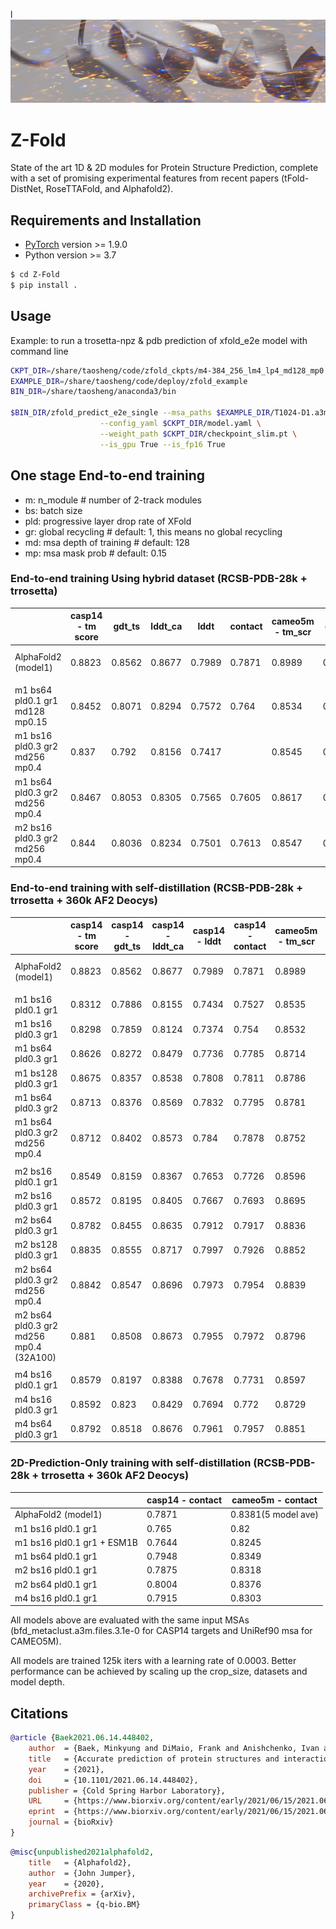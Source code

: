 l![header](images/header_new.jpeg)

# Z-Fold
State of the art 1D & 2D modules for Protein Structure Prediction, complete with a set of promising experimental features from recent papers (tFold-DistNet, RoseTTAFold, and Alphafold2).

## Requirements and Installation

* [PyTorch](http://pytorch.org/) version >= 1.9.0
* Python version >= 3.7

```bash
$ cd Z-Fold
$ pip install .
```

## Usage

Example: to run a trosetta-npz & pdb prediction of xfold_e2e model with command line

```bash
CKPT_DIR=/share/taosheng/code/zfold_ckpts/m4-384_256_lm4_lp4_md128_mp0.15_gr1_bs64_pld0.3-MSATrans
EXAMPLE_DIR=/share/taosheng/code/deploy/zfold_example
BIN_DIR=/share/taosheng/anaconda3/bin

$BIN_DIR/zfold_predict_e2e_single --msa_paths $EXAMPLE_DIR/T1024-D1.a3m --tpl_paths $EXAMPLE_DIR/T1024-D1.pkl --save_npzs ./tmp/tmp.npz --save_pdb_dirs ./tmp \
                    --config_yaml $CKPT_DIR/model.yaml \
                    --weight_path $CKPT_DIR/checkpoint_slim.pt \
                    --is_gpu True --is_fp16 True

```

## One stage End-to-end training

* m: n_module        # number of 2-track modules
* bs: batch size
* pld: progressive layer drop rate of XFold
* gr: global recycling  # default: 1, this means no global recycling
* md: msa depth of training # default: 128
* mp: msa mask prob     # default: 0.15

### End-to-end training Using hybrid dataset (RCSB-PDB-28k + trrosetta)

|  |casp14 - tm score                       | gdt_ts | lddt_ca | lddt   | contact | cameo5m - tm_scr | gdt_ts | lddt_ca | lddt   | contact                    |
|-----------------------------------------|--------|---------|--------|---------|------------------|--------|---------|--------|---------|---------------------|
| AlphaFold2 (model1)                     | 0.8823 | 0.8562  | 0.8677 | 0.7989  | 0.7871           | 0.8989 | 0.8782  | 0.9135 | 0.8544  | 0.8381(5 model ave) |
||||
| m1 bs64 pld0.1 gr1 md128 mp0.15| 0.8452 | 0.8071  | 0.8294 | 0.7572  | 0.764            | 0.8534 | 0.8162  | 0.8614 | 0.7937  | 0.8148              |
| m1 bs16 pld0.3 gr2 md256 mp0.4 | 0.837  | 0.792   | 0.8156 | 0.7417  |                  | 0.8545 | 0.8109 | 0.8522  | 0.781  | 0.8207               |
| m1 bs64 pld0.3 gr2 md256 mp0.4 | 0.8467 | 0.8053  | 0.8305 | 0.7565  | 0.7605           | 0.8617 | 0.8217  | 0.8672 | 0.7974  | 0.8202              |
| m2 bs16 pld0.3 gr2 md256 mp0.4 | 0.844  | 0.8036  | 0.8234 | 0.7501  | 0.7613           | 0.8547 | 0.812   | 0.8551 | 0.785   | 0.8152              |

### End-to-end training with self-distillation (RCSB-PDB-28k + trrosetta + 360k AF2 Deocys)

|  |  casp14 - tm score                 | casp14 - gdt_ts | casp14 - lddt_ca | casp14 - lddt   | casp14 - contact | cameo5m - tm_scr |  cameo5m - gdt_ts |  cameo5m - lddt_ca |  cameo5m - lddt   | cameo5m - contact |                        |
|-----------------------------------------|--------|---------|--------|---------|------------------|--------|---------|--------|---------|---------------------|---|
| AlphaFold2 (model1)                     | 0.8823 | 0.8562  | 0.8677 | 0.7989  | 0.7871           | 0.8989 | 0.8782  | 0.9135 | 0.8544  | 0.8381(5 model ave) |   |
|                                         |        |         |        |         |                  |        |         |        |         |                     |   |
| m1 bs16 pld0.1 gr1                      | 0.8312 | 0.7886  | 0.8155 | 0.7434  | 0.7527           | 0.8535 | 0.8082  | 0.8531 | 0.7858  | 0.8141              |   |
| m1 bs16 pld0.3 gr1                      | 0.8298 | 0.7859  | 0.8124 | 0.7374  | 0.754            | 0.8532 | 0.8114  | 0.854  | 0.7819  | 0.8112              |   |
| m1 bs64 pld0.3 gr1                      | 0.8626 | 0.8272  | 0.8479 | 0.7736  | 0.7785           | 0.8714 | 0.8354  | 0.8779 | 0.8096  | 0.8242              |   |
| m1 bs128 pld0.3 gr1                     | 0.8675 | 0.8357  | 0.8538 | 0.7808  | 0.7811           | 0.8786 | 0.847   | 0.8879 | 0.8212  | 0.8331              |   |
| m1 bs64 pld0.3 gr2                      | 0.8713 | 0.8376  | 0.8569 | 0.7832  | 0.7795           | 0.8781 | 0.8431  | 0.8861 | 0.8192  | 0.832               |   |
| m1 bs64 pld0.3 gr2 md256 mp0.4          | 0.8712 | 0.8402  | 0.8573 | 0.784   | 0.7878           | 0.8752 | 0.8407  | 0.884  | 0.8175  | 0.8309              |   |
|                                         |        |         |        |         |                  |        |         |        |         |                     |   |
| m2 bs16 pld0.1 gr1                      | 0.8549 | 0.8159  | 0.8367 | 0.7653  | 0.7726           | 0.8596 | 0.8147  | 0.8636 | 0.7974  | 0.8206              |   |
| m2 bs16 pld0.3 gr1                      | 0.8572 | 0.8195  | 0.8405 | 0.7667  | 0.7693           | 0.8695 | 0.8312  | 0.8743 | 0.8048  | 0.8254              |   |
| m2 bs64 pld0.3 gr1                      | 0.8782 | 0.8455  | 0.8635 | 0.7912  | 0.7917           | 0.8836 | 0.8523  | 0.8936 | 0.828   | 0.8373              |   |
| m2 bs128 pld0.3 gr1                     |  0.8835|0.8555   | 0.8717 |0.7997   | 0.7926           | 0.8852 |0.8575   |0.8982  |0.8342   |0.8388 ||
| m2 bs64 pld0.3 gr2 md256 mp0.4          | 0.8842 | 0.8547  | 0.8696 | 0.7973  | 0.7954           | 0.8839 | 0.8533  | 0.895  | 0.8287  | 0.8375              |   |
| m2 bs64 pld0.3 gr2 md256 mp0.4 (32A100) | 0.881  | 0.8508  | 0.8673 | 0.7955  | 0.7972           | 0.8796 | 0.8479  | 0.8902 | 0.825   | 0.8337              |   |
|                                         |        |         |        |         |                  |        |         |        |         |                     |   |
| m4 bs16 pld0.1 gr1                      | 0.8579 | 0.8197  | 0.8388 | 0.7678  | 0.7731           | 0.8597 | 0.8192  | 0.8622 | 0.7965  | 0.8207              |   |
| m4 bs16 pld0.3 gr1                      | 0.8592 | 0.823   | 0.8429 | 0.7694  | 0.772            | 0.8729 | 0.836   | 0.8778 | 0.8076  | 0.8262              |   |
| m4 bs64 pld0.3 gr1                      | 0.8792 | 0.8518  | 0.8676 | 0.7961  | 0.7957           | 0.8851 | 0.8559  | 0.8955 | 0.8307  | 0.8358              |   |

### 2D-Prediction-Only training with self-distillation (RCSB-PDB-28k + trrosetta + 360k AF2 Deocys)
|  |casp14 - contact                             | cameo5m - contact                      |
|-------------------------------------|---------|---------------------|
| AlphaFold2 (model1)                 | 0.7871  | 0.8381(5 model ave) |
| m1 bs16 pld0.1 gr1                  | 0.765   | 0.82                |
| m1 bs16 pld0.1 gr1 + ESM1B          | 0.7644  | 0.8245              |
| m1 bs64 pld0.1 gr1                  | 0.7948  | 0.8349              |
| m2 bs16 pld0.1 gr1                  | 0.7875  | 0.8318              |
| m2 bs64 pld0.1 gr1                  | 0.8004  | 0.8376              |
| m4 bs16 pld0.1 gr1                  | 0.7915  | 0.8303              |

All models above are evaluated with the same input MSAs (bfd_metaclust.a3m.files.3.1e-0 for CASP14 targets and UniRef90 msa for CAMEO5M).

All models are trained 125k iters with a learning rate of 0.0003. Better performance can be achieved by scaling up the crop_size, datasets and model depth.

## Citations

```bibtex
@article {Baek2021.06.14.448402,
    author  = {Baek, Minkyung and DiMaio, Frank and Anishchenko, Ivan and Dauparas, Justas and Ovchinnikov, Sergey and Lee, Gyu Rie and Wang, Jue and Cong, Qian and Kinch, Lisa N. and Schaeffer, R. Dustin and Mill{\'a}n, Claudia and Park, Hahnbeom and Adams, Carson and Glassman, Caleb R. and DeGiovanni, Andy and Pereira, Jose H. and Rodrigues, Andria V. and van Dijk, Alberdina A. and Ebrecht, Ana C. and Opperman, Diederik J. and Sagmeister, Theo and Buhlheller, Christoph and Pavkov-Keller, Tea and Rathinaswamy, Manoj K and Dalwadi, Udit and Yip, Calvin K and Burke, John E and Garcia, K. Christopher and Grishin, Nick V. and Adams, Paul D. and Read, Randy J. and Baker, David},
    title   = {Accurate prediction of protein structures and interactions using a 3-track network},
    year    = {2021},
    doi     = {10.1101/2021.06.14.448402},
    publisher = {Cold Spring Harbor Laboratory},
    URL     = {https://www.biorxiv.org/content/early/2021/06/15/2021.06.14.448402},
    eprint  = {https://www.biorxiv.org/content/early/2021/06/15/2021.06.14.448402.full.pdf},
    journal = {bioRxiv}
}
```

```bibtex
@misc{unpublished2021alphafold2,
    title   = {Alphafold2},
    author  = {John Jumper},
    year    = {2020},
    archivePrefix = {arXiv},
    primaryClass = {q-bio.BM}
}
```
